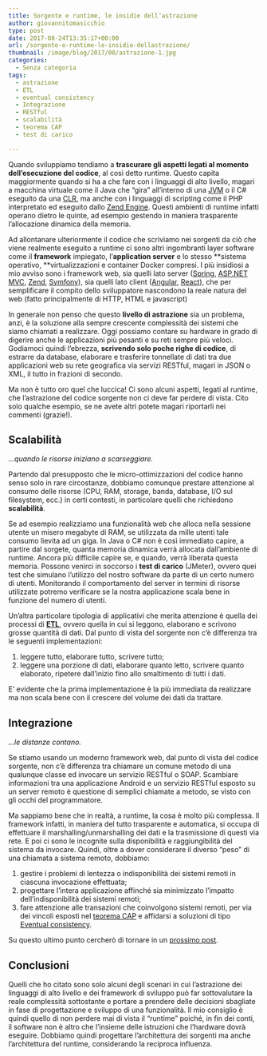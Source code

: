 ```yaml
---
title: Sorgente e runtime, le insidie dell’astrazione
author: giovannitomasicchio
type: post
date: 2017-08-24T13:35:17+00:00
url: /sorgente-e-runtime-le-insidie-dellastrazione/
thumbnail: /image/blog/2017/08/astrazione-1.jpg
categories:
  - Senza categoria
tags:
  - astrazione
  - ETL
  - eventual consistency
  - Integrazione
  - RESTful
  - scalabilità
  - teorema CAP
  - test di carico

---
```

Quando sviluppiamo tendiamo a **trascurare gli aspetti legati al momento dell&#8217;esecuzione del codice**, al così detto runtime. Questo capita maggiormente quando si ha a che fare con i linguaggi di alto livello, magari a macchina virtuale come il Java che &#8220;gira&#8221; all&#8217;interno di una [JVM][1] o il C# eseguito da una [CLR][2], ma anche con i linguaggi di scripting come il PHP interpretato ed eseguito dallo [Zend Engine][3]. Questi ambienti di runtime infatti operano dietro le quinte, ad esempio gestendo in maniera trasparente l&#8217;allocazione dinamica della memoria.

Ad allontanare ulteriormente il codice che scriviamo nei sorgenti da ciò che viene realmente eseguito a runtime ci sono altri ingombranti layer software come il **framework** impiegato, l&#8217;**application server** e lo stesso **sistema operativo, **virtualizzazioni e container Docker compresi. I più insidiosi a mio avviso sono i framework web, sia quelli lato server ([Spring][4], [ASP.NET MVC][5], [Zend][6], [Symfony][7]),  sia quelli lato client ([Angular][8], [React][9]), che per semplificare il compito dello sviluppatore nascondono la reale natura del web (fatto principalmente di HTTP, HTML e javascript)

In generale non penso che questo **livello di astrazione** sia un problema, anzi, è la soluzione alla sempre crescente complessità dei sistemi che siamo chiamati a realizzare. Oggi possiamo contare su hardware in grado di digerire anche le applicazioni più pesanti e su reti sempre più veloci. Godiamoci quindi l&#8217;ebrezza, **scrivendo solo poche righe di codice**, di estrarre da database, elaborare e trasferire tonnellate di dati tra due applicazioni web su rete geografica via servizi RESTful, magari in JSON o XML, il tutto in frazioni di secondo.

Ma non è tutto oro quel che luccica! Ci sono alcuni aspetti, legati al runtime, che l&#8217;astrazione del codice sorgente non ci deve far perdere di vista. Cito solo qualche esempio, se ne avete altri potete magari riportarli nei commenti (grazie!).

## Scalabilità

_&#8230;quando le risorse iniziano a scarseggiare._

Partendo dal presupposto che le micro-ottimizzazioni del codice hanno senso solo in rare circostanze, dobbiamo comunque prestare attenzione al consumo delle risorse (CPU, RAM, storage, banda, database, I/O sul filesystem, ecc.) in certi contesti, in particolare quelli che richiedono **scalabilità**.

Se ad esempio realizziamo una funzionalità web che alloca nella sessione utente un misero megabyte di RAM, se utilizzata da mille utenti tale consumo lievita ad un giga. In Java o C# non è così immediato capire, a partire dal sorgete, quanta memoria dinamica verrà allocata dall&#8217;ambiente di runtime. Ancora più difficile capire se, e quando, verrà liberata questa memoria. Possono venirci in soccorso i **test di carico** (JMeter), ovvero quei test che simulano l&#8217;utilizzo del nostro software da parte di un certo numero di utenti. Monitorando il comportamento del server in termini di risorse utilizzate potremo verificare se la nostra applicazione scala bene in funzione del numero di utenti.

Un&#8217;altra particolare tipologia di applicativi che merita attenzione è quella dei processi di **[ETL][10]**, ovvero quella in cui si leggono, elaborano e scrivono grosse quantità di dati. Dal punto di vista del sorgente non c&#8217;è differenza tra le seguenti implementazioni:

  1. leggere tutto, elaborare tutto, scrivere tutto;
  2. leggere una porzione di dati, elaborare quanto letto, scrivere quanto elaborato, ripetere dall&#8217;inizio fino allo smaltimento di tutti i dati.

E&#8217; evidente che la prima implementazione è la più immediata da realizzare ma non scala bene con il crescere del volume dei dati da trattare.

## Integrazione

_&#8230;le distanze contano._

Se stiamo usando un moderno framework web, dal punto di vista del codice sorgente, non c&#8217;è differenza tra chiamare un comune metodo di una qualunque classe ed invocare un servizio RESTful o SOAP. Scambiare informazioni tra una applicazione Android e un servizio RESTful esposto su un server remoto è questione di semplici chiamate a metodo, se visto con gli occhi del programmatore.

Ma sappiamo bene che in realtà, a runtime, la cosa è molto più complessa. Il framework infatti, in maniera del tutto trasparente e automatica, si occupa di effettuare il marshalling/unmarshalling dei dati e la trasmissione di questi via rete. E poi ci sono le incognite sulla disponibilità e raggiungibilità del sistema da invocare. Quindi, oltre a dover considerare il diverso &#8220;peso&#8221; di una chiamata a sistema remoto, dobbiamo:

  1. gestire i problemi di lentezza o indisponibilità dei sistemi remoti in ciascuna invocazione effettuata;
  2. progettare l&#8217;intera applicazione affinché sia minimizzato l&#8217;impatto dell&#8217;indisponibilità dei sistemi remoti;
  3. fare attenzione alle transazioni che coinvolgono sistemi remoti, per via dei vincoli esposti nel [teorema CAP][11] e affidarsi a soluzioni di tipo [Eventual consistency][12].

Su questo ultimo punto cercherò di tornare in un [prossimo post][13].

## Conclusioni

Quelli che ho citato sono solo alcuni degli scenari in cui l&#8217;astrazione dei linguaggi di alto livello e dei framework di sviluppo può far sottovalutare la reale complessità sottostante e portare a prendere delle decisioni sbagliate in fase di progettazione e sviluppo di una funzionalità. Il mio consiglio è quindi quello di non perdere mai di vista il &#8220;runtime&#8221; poiché, in fin dei conti, il software non è altro che l&#8217;insieme delle istruzioni che l&#8217;hardware dovrà eseguire. Dobbiamo quindi progettare l&#8217;architettura dei sorgenti ma anche l&#8217;architettura del runtime, considerando la reciproca influenza.

 [1]: https://it.wikipedia.org/wiki/Macchina_virtuale_Java
 [2]: https://it.wikipedia.org/wiki/Common_Language_Runtime
 [3]: http://www.zend.com/en/products/zend_server#engine
 [4]: https://spring.io/
 [5]: https://www.asp.net/mvc
 [6]: https://framework.zend.com/
 [7]: https://symfony.com/
 [8]: https://angular.io/
 [9]: https://facebook.github.io/react/
 [10]: https://it.wikipedia.org/wiki/Extract,_transform,_load
 [11]: https://it.wikipedia.org/wiki/Teorema_CAP
 [12]: https://en.wikipedia.org/wiki/Eventual_consistency
 [13]: https://www.giovannitomasicchio.it/cap-acid-base-eventual-consistency/
